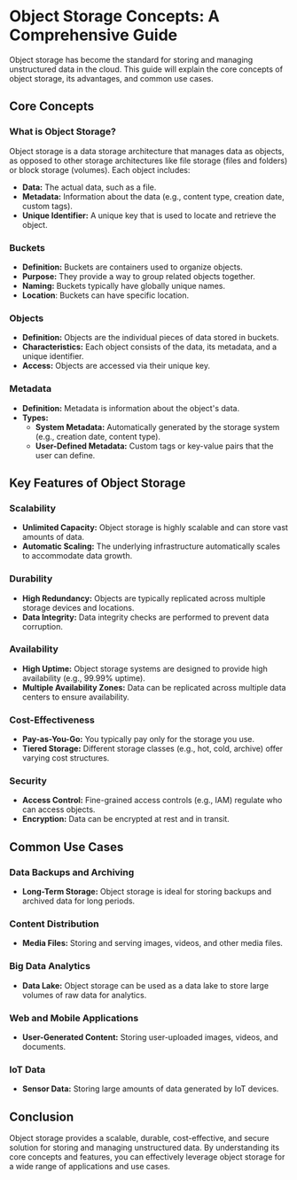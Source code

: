 # Object Storage Concepts: A Comprehensive Guide

Object storage has become the standard for storing and managing unstructured data in the cloud. This guide will explain the core concepts of object storage, its advantages, and common use cases.

## Core Concepts

### What is Object Storage?

Object storage is a data storage architecture that manages data as objects, as opposed to other storage architectures like file storage (files and folders) or block storage (volumes). Each object includes:

* **Data:** The actual data, such as a file.
* **Metadata:** Information about the data (e.g., content type, creation date, custom tags).
* **Unique Identifier:** A unique key that is used to locate and retrieve the object.

### Buckets

* **Definition:** Buckets are containers used to organize objects.
* **Purpose:** They provide a way to group related objects together.
* **Naming:** Buckets typically have globally unique names.
* **Location**: Buckets can have specific location.

### Objects

* **Definition:** Objects are the individual pieces of data stored in buckets.
* **Characteristics:** Each object consists of the data, its metadata, and a unique identifier.
* **Access:** Objects are accessed via their unique key.

### Metadata

* **Definition:** Metadata is information about the object's data.
* **Types:**
  * **System Metadata:** Automatically generated by the storage system (e.g., creation date, content type).
  * **User-Defined Metadata:** Custom tags or key-value pairs that the user can define.

## Key Features of Object Storage

### Scalability

* **Unlimited Capacity:** Object storage is highly scalable and can store vast amounts of data.
* **Automatic Scaling:** The underlying infrastructure automatically scales to accommodate data growth.

### Durability

* **High Redundancy:** Objects are typically replicated across multiple storage devices and locations.
* **Data Integrity:** Data integrity checks are performed to prevent data corruption.

### Availability

* **High Uptime:** Object storage systems are designed to provide high availability (e.g., 99.99% uptime).
* **Multiple Availability Zones:** Data can be replicated across multiple data centers to ensure availability.

### Cost-Effectiveness

* **Pay-as-You-Go:** You typically pay only for the storage you use.
* **Tiered Storage:** Different storage classes (e.g., hot, cold, archive) offer varying cost structures.

### Security

* **Access Control:** Fine-grained access controls (e.g., IAM) regulate who can access objects.
* **Encryption:** Data can be encrypted at rest and in transit.

## Common Use Cases

### Data Backups and Archiving

* **Long-Term Storage:** Object storage is ideal for storing backups and archived data for long periods.

### Content Distribution

* **Media Files:** Storing and serving images, videos, and other media files.

### Big Data Analytics

* **Data Lake:** Object storage can be used as a data lake to store large volumes of raw data for analytics.

### Web and Mobile Applications

* **User-Generated Content:** Storing user-uploaded images, videos, and documents.

### IoT Data

* **Sensor Data:** Storing large amounts of data generated by IoT devices.

## Conclusion

Object storage provides a scalable, durable, cost-effective, and secure solution for storing and managing unstructured data. By understanding its core concepts and features, you can effectively leverage object storage for a wide range of applications and use cases.
